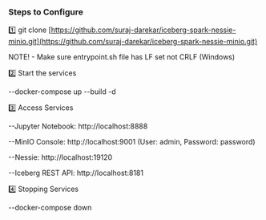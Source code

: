 ### Steps to Configure

1️⃣ git clone [https://github.com/suraj-darekar/iceberg-spark-nessie-minio.git](https://github.com/suraj-darekar/iceberg-spark-nessie-minio.git)

NOTE! - Make sure entrypoint.sh file has LF set not CRLF (Windows)

2️⃣ Start the services

--docker-compose up --build -d

3️⃣ Access Services

--Jupyter Notebook: http://localhost:8888

--MinIO Console: http://localhost:9001 (User: admin, Password: password)

--Nessie: http://localhost:19120

--Iceberg REST API: http://localhost:8181

4️⃣ Stopping Services

--docker-compose down
